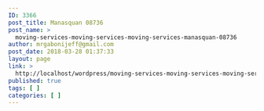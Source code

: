 ```yaml
---
ID: 3366
post_title: Manasquan 08736
post_name: >
  moving-services-moving-services-moving-services-manasquan-08736
author: mrgabonijeff@gmail.com
post_date: 2018-03-28 01:37:33
layout: page
link: >
  http://localhost/wordpress/moving-services-moving-services-moving-services-manasquan-08736/
published: true
tags: [ ]
categories: [ ]
---
```

